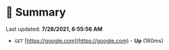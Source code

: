 # 📖 Summary
Last updated: **7/28/2021, 6:55:56 AM**

- `GET` [https://google.com](https://google.com) - **Up** (160ms)
